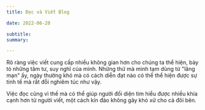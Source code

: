 ```yaml
---
title: Đọc và Viết Blog

date: 2022-06-20

subtitle: 
summary: 

---
```


Rõ ràng việc viết cung cấp nhiều không gian hơn cho chúng ta thể hiện, bày tỏ những tâm tư, suy nghĩ của mình. Những thứ mà mình tạm dùng từ "lãng mạn" ấy, ngày thường khó mà có cách diễn đạt nào có thể thể hiện được sự tinh tế mà rất đỗi nghiêm túc như vậy.

Việc đọc cũng vì thế mà có thể giúp người đối diện tìm hiểu được nhiều khía cạnh hơn từ người viết, một cách kín đáo không gây khó xử cho cả đôi bên.